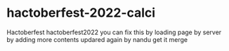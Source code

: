 # hactoberfest-2022-calci
Hactoberfest hactoberfest2022
you can fix this by loading page by server by adding more contents
updared again by nandu
get it merge
